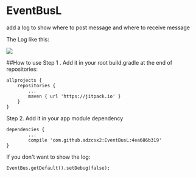 # EventBusL
add a log to show where to post message and where to receive message

The Log like this:

![](https://github.com/adzcsx2/EventBusL/blob/master/readme.png)

##How to use
Step 1 . Add it in your root build.gradle at the end of repositories:

	allprojects {
		repositories {
			...
			maven { url 'https://jitpack.io' }
		}
	}

Step 2. Add it in your app module dependency

	dependencies {
	        ...
	        compile 'com.github.adzcsx2:EventBusL:4ea686b319'
    }

If you don't want to show the log:

    EventBus.getDefault().setDebug(false);


